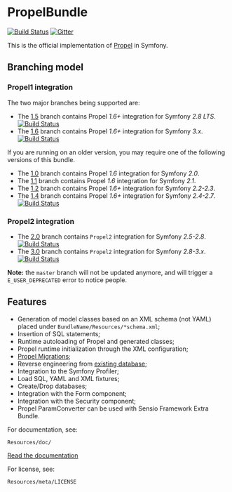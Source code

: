 PropelBundle
============

[![Build Status](https://travis-ci.org/propelorm/PropelBundle.svg?branch=1.4)](https://travis-ci.org/propelorm/PropelBundle)
[![Gitter](https://badges.gitter.im/Join%20Chat.svg)](https://gitter.im/propelorm/PropelBundle?utm_source=badge&utm_medium=badge&utm_campaign=pr-badge&utm_content=badge)

This is the official implementation of [Propel](http://www.propelorm.org/Propel/) in Symfony.

## Branching model

### Propel1 integration

The two major branches being supported are:

* The [1.5](https://github.com/propelorm/PropelBundle/tree/1.5) branch contains Propel *1.6+* integration for Symfony *2.8 LTS*. [![Build Status](https://travis-ci.org/propelorm/PropelBundle.svg?branch=1.5)](https://travis-ci.org/propelorm/PropelBundle)
* The [1.6](https://github.com/propelorm/PropelBundle/tree/1.6) branch contains Propel *1.6+* integration for Symfony *3.x*. [![Build Status](https://travis-ci.org/propelorm/PropelBundle.svg?branch=1.6)](https://travis-ci.org/propelorm/PropelBundle)

If you are running on an older version, you may require one of the following versions of this bundle.

* The [1.0](https://github.com/propelorm/PropelBundle/tree/1.0) branch contains Propel *1.6* integration for Symfony *2.0*.
* The [1.1](https://github.com/propelorm/PropelBundle/tree/1.1) branch contains Propel *1.6* integration for Symfony *2.1*.
* The [1.2](https://github.com/propelorm/PropelBundle/tree/1.2) branch contains Propel *1.6+* integration for Symfony *2.2-2.3*.
* The [1.4](https://github.com/propelorm/PropelBundle/tree/1.4) branch contains Propel *1.6+* integration for Symfony *2.4-2.7*. [![Build Status](https://travis-ci.org/propelorm/PropelBundle.svg?branch=1.4)](https://travis-ci.org/propelorm/PropelBundle)

### Propel2 integration

* The [2.0](https://github.com/propelorm/PropelBundle/tree/2.0) branch contains `Propel2` integration for Symfony *2.5-2.8*. [![Build Status](https://travis-ci.org/propelorm/PropelBundle.svg?branch=2.0)](https://travis-ci.org/propelorm/PropelBundle)
* The [3.0](https://github.com/propelorm/PropelBundle/tree/3.0) branch contains `Propel2` integration for Symfony *2.8-3.x*. [![Build Status](https://travis-ci.org/propelorm/PropelBundle.svg?branch=3.0)](https://travis-ci.org/propelorm/PropelBundle)

**Note:** the `master` branch will not be updated anymore, and will trigger a `E_USER_DEPRECATED` error to notice people.

## Features

 * Generation of model classes based on an XML schema (not YAML) placed under `BundleName/Resources/*schema.xml`;
 * Insertion of SQL statements;
 * Runtime autoloading of Propel and generated classes;
 * Propel runtime initialization through the XML configuration;
 * [Propel Migrations](http://propelorm.org/Propel/documentation/10-migrations.html);
 * Reverse engineering from [existing database](http://propelorm.org/Propel/cookbook/working-with-existing-databases.html);
 * Integration to the Symfony Profiler;
 * Load SQL, YAML and XML fixtures;
 * Create/Drop databases;
 * Integration with the Form component;
 * Integration with the Security component;
 * Propel ParamConverter can be used with Sensio Framework Extra Bundle.

For documentation, see:

    Resources/doc/

[Read the documentation](https://github.com/propelorm/PropelBundle/blob/1.4/Resources/doc/index.markdown)

For license, see:

    Resources/meta/LICENSE
